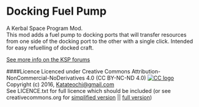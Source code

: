 # Docking Fuel Pump                                

A Kerbal Space Program Mod.    
This mod adds a fuel pump to docking ports that will transfer resources from one side of the docking port to the other with a single click.  Intended for easy refuelling of docked craft.

[See more info on the KSP forums](http://forum.kerbalspaceprogram.com/index.php?/topic/151231-12-docking-fuel-pump)

####Licence
Licenced under Creative Commons Attribution-NonCommercial-NoDerivatives 4.0 (CC BY-NC-ND 4.0) [![CC logo](https://i.creativecommons.org/l/by-nc-nd/4.0/88x31.png "CC BY-NC-ND 4.0")](https://creativecommons.org/licenses/by-nc-nd/4.0/)    
Copyright (c) 2016, <Katateochi@gmail.com>    
See LICENCE.txt for full licence which should be included (or see creativecommons.org for [simplified version](https://creativecommons.org/licenses/by-nc-nd/4.0/) || [full version](https://creativecommons.org/licenses/by-nc-nd/4.0/legalcode))

